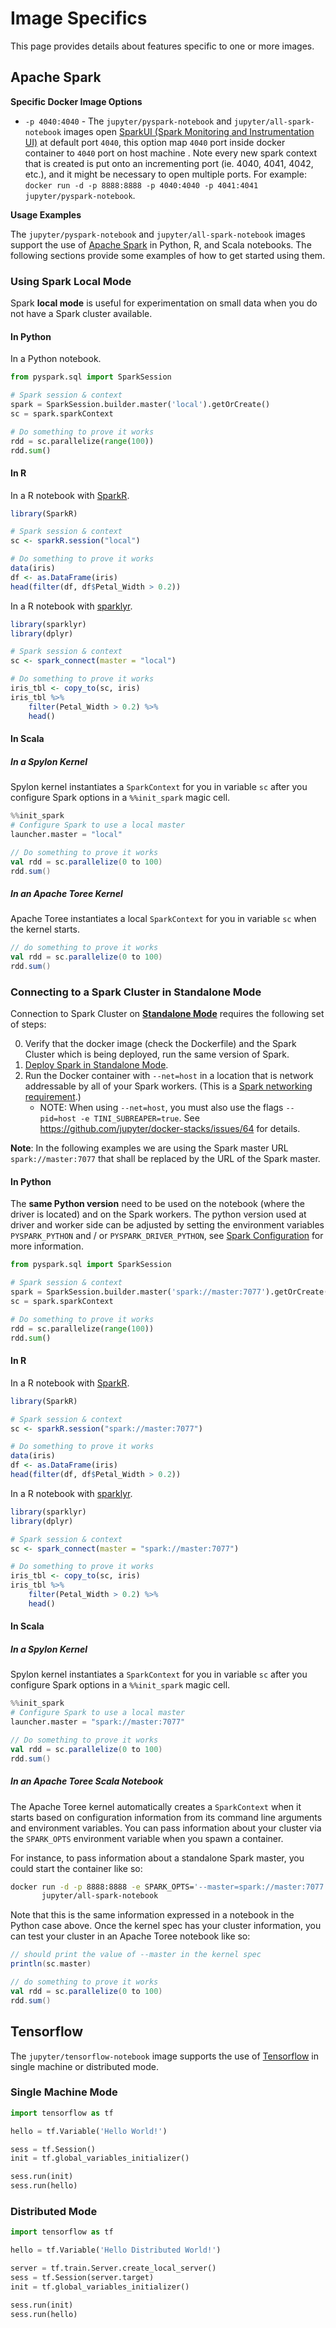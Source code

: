 # Image Specifics

This page provides details about features specific to one or more images.

## Apache Spark

**Specific Docker Image Options**

* `-p 4040:4040` - The `jupyter/pyspark-notebook` and `jupyter/all-spark-notebook` images open [SparkUI (Spark Monitoring and Instrumentation UI)](http://spark.apache.org/docs/latest/monitoring.html) at default port `4040`, this option map `4040` port inside docker container to `4040` port on host machine . Note every new spark context that is created is put onto an incrementing port (ie. 4040, 4041, 4042, etc.), and it might be necessary to open multiple ports. For example: `docker run -d -p 8888:8888 -p 4040:4040 -p 4041:4041 jupyter/pyspark-notebook`.

**Usage Examples**

The `jupyter/pyspark-notebook` and `jupyter/all-spark-notebook` images support the use of [Apache Spark](https://spark.apache.org/) in Python, R, and Scala notebooks. The following sections provide some examples of how to get started using them.

### Using Spark Local Mode

Spark **local mode** is useful for experimentation on small data when you do not have a Spark cluster available.

#### In Python

In a Python notebook.

```python
from pyspark.sql import SparkSession

# Spark session & context
spark = SparkSession.builder.master('local').getOrCreate()
sc = spark.sparkContext

# Do something to prove it works
rdd = sc.parallelize(range(100))
rdd.sum()
```

#### In R

In a R notebook with [SparkR][sparkr].

```R
library(SparkR)

# Spark session & context
sc <- sparkR.session("local")

# Do something to prove it works
data(iris)
df <- as.DataFrame(iris)
head(filter(df, df$Petal_Width > 0.2))
```

In a R notebook with [sparklyr][sparklyr].

```R
library(sparklyr)
library(dplyr)

# Spark session & context
sc <- spark_connect(master = "local")

# Do something to prove it works
iris_tbl <- copy_to(sc, iris)
iris_tbl %>% 
    filter(Petal_Width > 0.2) %>%
    head()
```

#### In Scala

##### In a Spylon Kernel

Spylon kernel instantiates a `SparkContext` for you in variable `sc` after you configure Spark
options in a `%%init_spark` magic cell.

```python
%%init_spark
# Configure Spark to use a local master
launcher.master = "local"
```

```scala
// Do something to prove it works
val rdd = sc.parallelize(0 to 100)
rdd.sum()
```

##### In an Apache Toree Kernel

Apache Toree instantiates a local `SparkContext` for you in variable `sc` when the kernel starts.

```scala
// do something to prove it works
val rdd = sc.parallelize(0 to 100)
rdd.sum()
```

### Connecting to a Spark Cluster in Standalone Mode

Connection to Spark Cluster on **[Standalone Mode](https://spark.apache.org/docs/latest/spark-standalone.html)** requires the following set of steps:

0. Verify that the docker image (check the Dockerfile) and the Spark Cluster which is being
   deployed, run the same version of Spark.
1. [Deploy Spark in Standalone Mode](http://spark.apache.org/docs/latest/spark-standalone.html).
2. Run the Docker container with `--net=host` in a location that is network addressable by all of
   your Spark workers. (This is a [Spark networking
   requirement](http://spark.apache.org/docs/latest/cluster-overview.html#components).)
    * NOTE: When using `--net=host`, you must also use the flags `--pid=host -e
      TINI_SUBREAPER=true`. See https://github.com/jupyter/docker-stacks/issues/64 for details.

**Note**: In the following examples we are using the Spark master URL `spark://master:7077` that shall be replaced by the URL of the Spark master.

#### In Python

The **same Python version** need to be used on the notebook (where the driver is located) and on the Spark workers.
The python version used at driver and worker side can be adjusted by setting the environment variables `PYSPARK_PYTHON` and / or `PYSPARK_DRIVER_PYTHON`, see [Spark Configuration][spark-conf] for more information.

```python
from pyspark.sql import SparkSession

# Spark session & context
spark = SparkSession.builder.master('spark://master:7077').getOrCreate()
sc = spark.sparkContext

# Do something to prove it works
rdd = sc.parallelize(range(100))
rdd.sum()
```

#### In R

In a R notebook with [SparkR][sparkr].

```R
library(SparkR)

# Spark session & context
sc <- sparkR.session("spark://master:7077")

# Do something to prove it works
data(iris)
df <- as.DataFrame(iris)
head(filter(df, df$Petal_Width > 0.2))
```

In a R notebook with [sparklyr][sparklyr].

```R
library(sparklyr)
library(dplyr)

# Spark session & context
sc <- spark_connect(master = "spark://master:7077")

# Do something to prove it works
iris_tbl <- copy_to(sc, iris)
iris_tbl %>% 
    filter(Petal_Width > 0.2) %>%
    head()
```

#### In Scala

##### In a Spylon Kernel

Spylon kernel instantiates a `SparkContext` for you in variable `sc` after you configure Spark
options in a `%%init_spark` magic cell.

```python
%%init_spark
# Configure Spark to use a local master
launcher.master = "spark://master:7077"
```

```scala
// Do something to prove it works
val rdd = sc.parallelize(0 to 100)
rdd.sum()
```

##### In an Apache Toree Scala Notebook

The Apache Toree kernel automatically creates a `SparkContext` when it starts based on configuration information from its command line arguments and environment variables. You can pass information about your cluster via the `SPARK_OPTS` environment variable when you spawn a container.

For instance, to pass information about a standalone Spark master, you could start the container like so:

```bash
docker run -d -p 8888:8888 -e SPARK_OPTS='--master=spark://master:7077' \
       jupyter/all-spark-notebook
```

Note that this is the same information expressed in a notebook in the Python case above. Once the kernel spec has your cluster information, you can test your cluster in an Apache Toree notebook like so:

```scala
// should print the value of --master in the kernel spec
println(sc.master)

// do something to prove it works
val rdd = sc.parallelize(0 to 100)
rdd.sum()
```

## Tensorflow

The `jupyter/tensorflow-notebook` image supports the use of
[Tensorflow](https://www.tensorflow.org/) in single machine or distributed mode.

### Single Machine Mode

```python
import tensorflow as tf

hello = tf.Variable('Hello World!')

sess = tf.Session()
init = tf.global_variables_initializer()

sess.run(init)
sess.run(hello)
```

### Distributed Mode

```python
import tensorflow as tf

hello = tf.Variable('Hello Distributed World!')

server = tf.train.Server.create_local_server()
sess = tf.Session(server.target)
init = tf.global_variables_initializer()

sess.run(init)
sess.run(hello)
```

[sparkr]: https://spark.apache.org/docs/latest/sparkr.html
[sparklyr]: https://spark.rstudio.com/
[spark-conf]: https://spark.apache.org/docs/latest/configuration.html